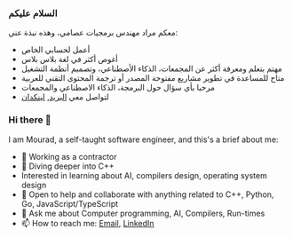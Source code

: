 ### السلام عليكم
معكم مراد مهندس برمجيات عصامي، وهذه نبذة عني:

- أعمل لحسابي الخاص
- أغوص أكثر في لغة بلاس بلاس
- مهتم بتعلم ومعرفة أكثر عن المجمعات، الذكاء الأصطناعي، وتصميم أنظمة التشغيل
- متاح للمساعدة في تطوير مشاريع مفتوحة المصدر أو ترجمة المحتوى التقني للعربية
- مرحبا بأي سؤال حول البرمجة، الذكاء الاصطناعي والمجمعات
- لتواصل معي [البريد](mailto:mouradbougarne@gmail.com), [لينكدان](https://www.linkedin.com/in/mbougarne/)

### Hi there 👋

I am Mourad, a self-taught software engineer, and this's a brief about me:

- 🔭 Working as a contractor
- 🌱 Diving deeper into C++
- Interested in learning about AI, compilers design, operating system design
- 👯 Open to help and collaborate with anything related to C++, Python, Go, JavaScript/TypeScript
- 💬 Ask me about Computer programming, AI, Compilers, Run-times
- 📫 How to reach me: [Email](mailto:mouradbougarne@gmail.com), [LinkedIn](https://www.linkedin.com/in/mbougarne/)
